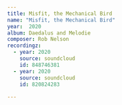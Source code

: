 ```yaml
---
title: Misfit, the Mechanical Bird
name: "Misfit, the Mechanical Bird"
year:  2020
album: Daedalus and Melodie
composer: Rob Nelson
recordingz:
  - year: 2020
    source: soundcloud
    id: 848746381
  - year: 2020
    source: soundcloud
    id: 820824283
 
---
```




